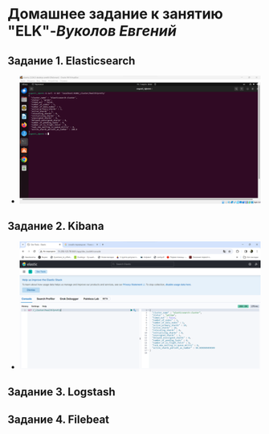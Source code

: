 # **Домашнее задание к занятию "ELK"**-***Вуколов Евгений***

## **Задание 1. Elasticsearch**

- ![scrinshot](https://github.com/Evgenii-379/11-03.md/blob/main/Снимок%20экрана%202024-03-01%20210220.png)

## **Задание 2. Kibana**

- ![scrinshot](https://github.com/Evgenii-379/11-03.md/blob/main/Снимок%20экрана%202024-03-02%20181056.png)

## **Задание 3. Logstash**

## **Задание 4. Filebeat**


